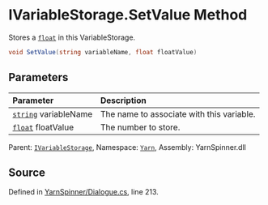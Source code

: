 # IVariableStorage.SetValue Method

Stores a [`float`](https://docs.microsoft.com/dotnet/api/System.Single) in this VariableStorage.


```csharp
void SetValue(string variableName, float floatValue)
```

## Parameters
|Parameter|Description|
|:---|:---|
|[`string`](https://docs.microsoft.com/dotnet/api/System.String) variableName|The name to associate with this variable.|
|[`float`](https://docs.microsoft.com/dotnet/api/System.Single) floatValue|The number to store.|


<div class="class-metadata">

Parent: [`IVariableStorage`](/api/csharp/yarn/ivariablestorage.md), Namespace: [`Yarn`](/api/csharp/yarn/README.md), Assembly: YarnSpinner.dll
</div>

## Source
Defined in [YarnSpinner/Dialogue.cs](https://github.com/YarnSpinnerTool/YarnSpinner//blob/develop/YarnSpinner/Dialogue.cs#L213), line 213.
